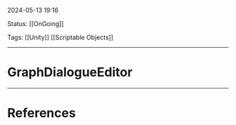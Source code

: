 2024-05-13 19:16

Status: [[OnGoing]]

Tags: [[Unity]] [[Scriptable Objects]] 

---
# GraphDialogueEditor



---
# References
